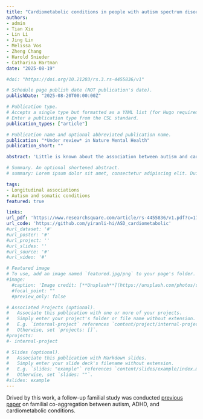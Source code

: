 ```yaml
---
title: "Cardiometabolic conditions in people with autism spectrum disorder: a nationwide prospective cohort study from the Netherlands"
authors:
- admin
- Tian Xie
- Lin Li
- Jing Lin
- Melissa Vos
- Zheng Chang
- Harold Snieder
- Catharina Hartman
date: "2025-08-19"

#doi: "https://doi.org/10.21203/rs.3.rs-4455836/v1"

# Schedule page publish date (NOT publication's date).
publishDate: "2025-08-20T00:00:00Z"

# Publication type.
# Accepts a single type but formatted as a YAML list (for Hugo requirements).
# Enter a publication type from the CSL standard.
publication_types: ["article"]

# Publication name and optional abbreviated publication name.
publication: "*Under review* in Nature Mental Health"
publication_short: ""

abstract: 'Little is known about the association between autism and cardiometabolic conditions across the lifespan. We conducted the largest cohort study, using Dutch register data of 8,690,286 individuals aged 12-65 years. These individuals were followed up from January 1, 2014 to their first incidence of cardiometabolic conditions, emigration, death, or December 31, 2020. Cox proportional-hazards models indicated autism was associated with higher risks of cardiometabolic conditions (hazard ratio (HR): 1.20, 95% confidence interval (CI): 1.18-1.23, specifically hypertension (HR: 1.16; CI: 1.14-1.19), dyslipidemia (HR: 1.17; CI: 1.12-1.23), diabetes (HR: 1.22; CI: 1.14-1.30), stroke (HR: 1.23; CI: 1.14-1.34), and heart failure (HR: 1.28; CI: 1.07-1.53). Sex-stratified findings were similar. Associations were observed in adolescent, young (18-30 years), and middle-aged (31-40 years), but not older individuals, indicating earlier onset in autistic compared to non-autistic individuals. Our results underscore the need of monitoring and treatment of cardiometabolic conditions among individuals with autism.' 

# Summary. An optional shortened abstract.
# summary: Lorem ipsum dolor sit amet, consectetur adipiscing elit. Duis posuere tellus ac convallis placerat. Proin tincidunt magna sed ex sollicitudin condimentum.

tags:
- Longitudinal associations
- Autism and somatic conditions
featured: true

links:
url_pdf: 'https://www.researchsquare.com/article/rs-4455836/v1.pdf?c=1755684523000'
url_code: 'https://github.com/yiranli-hi/ASD_cardiometabolic'
#url_dataset: '#'
#url_poster: '#'
#url_project: ''
#url_slides: ''
#url_source: '#'
#url_video: '#'

# Featured image
# To use, add an image named `featured.jpg/png` to your page's folder. 
#image:
  #caption: 'Image credit: [**Unsplash**](https://unsplash.com/photos/s9CC2SKySJM)'
  #focal_point: ""
  #preview_only: false

# Associated Projects (optional).
#   Associate this publication with one or more of your projects.
#   Simply enter your project's folder or file name without extension.
#   E.g. `internal-project` references `content/project/internal-project/index.md`.
#   Otherwise, set `projects: []`.
#projects:
#- internal-project

# Slides (optional).
#   Associate this publication with Markdown slides.
#   Simply enter your slide deck's filename without extension.
#   E.g. `slides: "example"` references `content/slides/example/index.md`.
#   Otherwise, set `slides: ""`.
#slides: example
---
```

Drived by this work, a follow-up familial study was conducted [previous paper](/publication/journal-article/) on familial co-aggregation between autism, ADHD, and cardiometabolic conditions.